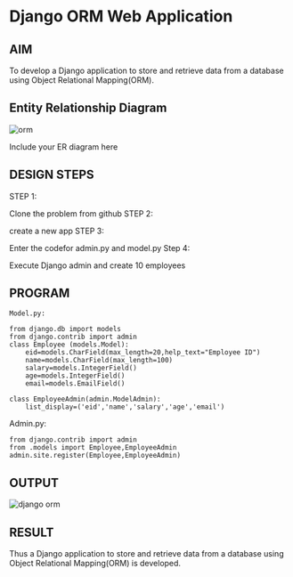 # Django ORM Web Application

## AIM
To develop a Django application to store and retrieve data from a database using Object Relational Mapping(ORM).

## Entity Relationship Diagram
![orm](https://github.com/sanjay0208/django-orm-app/assets/119406959/2ea819ea-b737-4eb5-923c-c9b437e5cbf6)

Include your ER diagram here

## DESIGN STEPS
STEP 1:

Clone the problem from github
STEP 2:

create a new app
STEP 3:

Enter the codefor admin.py and model.py
Step 4:

Execute Django admin and create 10 employees


## PROGRAM
~~~
Model.py:

from django.db import models
from django.contrib import admin
class Employee (models.Model):
    eid=models.CharField(max_length=20,help_text="Employee ID")
    name=models.CharField(max_length=100)
    salary=models.IntegerField()
    age=models.IntegerField()
    email=models.EmailField()

class EmployeeAdmin(admin.ModelAdmin):
    list_display=('eid','name','salary','age','email')
~~~

Admin.py:
~~~
from django.contrib import admin
from .models import Employee,EmployeeAdmin
admin.site.register(Employee,EmployeeAdmin)

~~~
## OUTPUT
![django orm](https://github.com/sanjay0208/django-orm-app/assets/119406959/11d5b9dd-6426-49d8-b234-5d7dacbeda00)



## RESULT
Thus a Django application to store and retrieve data from a database using Object Relational Mapping(ORM) is developed.
